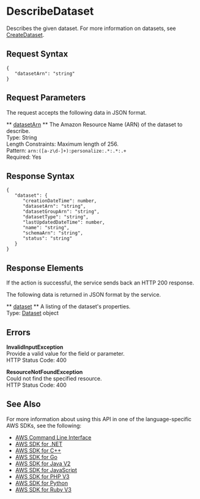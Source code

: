 # DescribeDataset<a name="API_DescribeDataset"></a>

Describes the given dataset\. For more information on datasets, see [CreateDataset](API_CreateDataset.md)\.

## Request Syntax<a name="API_DescribeDataset_RequestSyntax"></a>

```
{
   "datasetArn": "string"
}
```

## Request Parameters<a name="API_DescribeDataset_RequestParameters"></a>

The request accepts the following data in JSON format\.

 ** [datasetArn](#API_DescribeDataset_RequestSyntax) **   <a name="personalize-DescribeDataset-request-datasetArn"></a>
The Amazon Resource Name \(ARN\) of the dataset to describe\.  
Type: String  
Length Constraints: Maximum length of 256\.  
Pattern: `arn:([a-z\d-]+):personalize:.*:.*:.+`   
Required: Yes

## Response Syntax<a name="API_DescribeDataset_ResponseSyntax"></a>

```
{
   "dataset": { 
      "creationDateTime": number,
      "datasetArn": "string",
      "datasetGroupArn": "string",
      "datasetType": "string",
      "lastUpdatedDateTime": number,
      "name": "string",
      "schemaArn": "string",
      "status": "string"
   }
}
```

## Response Elements<a name="API_DescribeDataset_ResponseElements"></a>

If the action is successful, the service sends back an HTTP 200 response\.

The following data is returned in JSON format by the service\.

 ** [dataset](#API_DescribeDataset_ResponseSyntax) **   <a name="personalize-DescribeDataset-response-dataset"></a>
A listing of the dataset's properties\.  
Type: [Dataset](API_Dataset.md) object

## Errors<a name="API_DescribeDataset_Errors"></a>

 **InvalidInputException**   
Provide a valid value for the field or parameter\.  
HTTP Status Code: 400

 **ResourceNotFoundException**   
Could not find the specified resource\.  
HTTP Status Code: 400

## See Also<a name="API_DescribeDataset_SeeAlso"></a>

For more information about using this API in one of the language\-specific AWS SDKs, see the following:
+  [ AWS Command Line Interface](https://docs.aws.amazon.com/goto/aws-cli/personalize-2018-05-22/DescribeDataset) 
+  [ AWS SDK for \.NET](https://docs.aws.amazon.com/goto/DotNetSDKV3/personalize-2018-05-22/DescribeDataset) 
+  [ AWS SDK for C\+\+](https://docs.aws.amazon.com/goto/SdkForCpp/personalize-2018-05-22/DescribeDataset) 
+  [ AWS SDK for Go](https://docs.aws.amazon.com/goto/SdkForGoV1/personalize-2018-05-22/DescribeDataset) 
+  [ AWS SDK for Java V2](https://docs.aws.amazon.com/goto/SdkForJavaV2/personalize-2018-05-22/DescribeDataset) 
+  [ AWS SDK for JavaScript](https://docs.aws.amazon.com/goto/AWSJavaScriptSDK/personalize-2018-05-22/DescribeDataset) 
+  [ AWS SDK for PHP V3](https://docs.aws.amazon.com/goto/SdkForPHPV3/personalize-2018-05-22/DescribeDataset) 
+  [ AWS SDK for Python](https://docs.aws.amazon.com/goto/boto3/personalize-2018-05-22/DescribeDataset) 
+  [ AWS SDK for Ruby V3](https://docs.aws.amazon.com/goto/SdkForRubyV3/personalize-2018-05-22/DescribeDataset) 